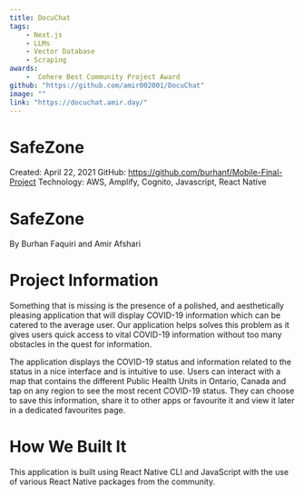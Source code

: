 ```yaml
---
title: DocuChat 
tags: 
    - Next.js
    - LLMs
    - Vector Database
    - Scraping
awards:
    -  Cohere Best Community Project Award
github: "https://github.com/amir002001/DocuChat"
image: ""
link: "https://docuchat.amir.day/"
---
```

# SafeZone

Created: April 22, 2021
GitHub: https://github.com/burhanf/Mobile-Final-Project
Technology: AWS, Amplify, Cognito, Javascript, React Native

# SafeZone

By Burhan Faquiri and Amir Afshari

# Project Information

Something that is missing is the presence of a polished, and aesthetically pleasing application that will display COVID-19 information which can be catered to the average user. Our application helps solves this problem as it gives users quick access to vital COVID-19 information without too many obstacles in the quest for information.

The application displays the COVID-19 status and information related to the status in a nice interface and is intuitive to use. Users can interact with a map that contains the different Public Health Units in Ontario, Canada and tap on any region to see the most recent COVID-19 status. They can choose to save this information, share it to other apps or favourite it and view it later in a dedicated favourites page.

# How We Built It

This application is built using React Native CLI and JavaScript with the use of various React Native packages from the community.
